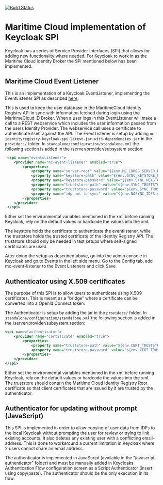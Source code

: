 [![Build Status](https://travis-ci.org/MaritimeCloud/MCPKeycloakSpi.svg?branch=master)](https://travis-ci.org/MaritimeCloud/MCPKeycloakSpi)

# Maritime Cloud implementation of Keycloak SPI

Keycloak has a series of Service Provider Interfaces (SPI) that allows for adding new functionality where needed. For Keycloak to work in as the Maritime Cloud Identity Broker the SPI mentioned below has been implemented.

## Maritime Cloud Event Listener
This is an implementation of a Keycloak EventListener, implementing the EventListener SPI as described [here](https://keycloak.gitbooks.io/documentation/server_development/topics/providers.html).

This is used to keep the user database in the MaritimeCloud Identity Registry API in sync with information fetched during login using the MaritimeCloud ID Broker. When a user logs in this EventListener will make a call to a REST webservice which includes the user information passed from the users Identity Provider. The webservice call uses a certificate to authenticate itself against the API. The EventListener is setup by adding `mc-identityregistry-keycloak-spi-latest-jar-with-dependencies.jar` in the `providers/` folder. In `standalone/configuration/standalone.xml` the following section is added in the /server/provider/subsystem section:

```xml
 <spi name="eventsListener">
	<provider name="mc-event-listener" enabled="true">
		<properties>
			<property name="server-root" value="${env.MC_IDREG_SERVER_ROOT:https://localhost}"/>
			<property name="keystore-path" value="${env.SYNC_KEYSTORE_PATH:/mc-eventprovider-conf/idbroker-updater.jks}"/>
			<property name="keystore-password" value="${env.SYNC_KEYSTORE_PASSWORD:changeit}"/>
			<property name="truststore-path" value="${env.SYNC_TRUSTSTORE_PATH:}"/>
			<property name="truststore-password" value="${env.SYNC_TRUSTSTORE_PASSWORD:}"/>
			<property name="idp-not-to-sync" value="${env.NOSYNC_IDPS:certificates,projecttestusers}"/>
		</properties>
	</provider>
 </spi>
```

Either set the environmental variables mentioned in the xml before running Keycloak, rely on the default values or hardcode the values into the xml.

The keystore holds the certificate to authenticate the eventlistener, while the truststore holds the trusted certificate of the Identity Registry API. The truststore should only be needed in test setups where self-signed certificates are used.

After doing the setup as described above, go into the admin console in Keycloak and go to Events in the left side menu. Go to the Config tab, add mc-event-listener to the Event Listeners and click Save.


## Authenticator using X.509 certificates

The purpose of this SPI is to allow users to authenticate using X.509 certificates. This is meant as a "bridge" where a certificate can be converted into a OpenId Connect token.

The Authenticator is setup by adding the jar in the `providers/` folder. In `standalone/configuration/standalone.xml` the following section is added in the /server/provider/subsystem section:

```xml
<spi name="authenticator">
	<provider name="certificate" enabled="true">
		<properties>
			<property name="truststore-path" value="${env.CERT_TRUSTSTORE_PATH:/mc-eventprovider-conf/mc-truststore.jks}"/>
			<property name="truststore-password" value="${env.CERT_TRUSTSTORE_PATH:changeit}"/>
		</properties>
	</provider>
</spi>
```

Either set the environmental variables mentioned in the xml before running Keycloak, rely on the default values or hardcode the values into the xml. The truststore should contain the Maritime Cloud Identity Registry Root certificate so that client certificates that are issued by it are trusted by the authenticator.


## Authenticator for updating without prompt (JavaScript)

This SPI is implemented in order to allow copying of user data from IDPs to the local Keycloak without prompting the user for review or trying to link existing accounts. It also deletes any existing user with a conflicting email-address. This is done to workaround a current limitation in Keycloak where 2 users cannot share an email address.

The authenticator is implemented in JavaScript (available in the "javascript-authenticator" folder) and must be manually added in Keycloaks Authentication Flow configuration screen as a Script Authenticator (insert using copy/paste). The authenticator should be the only execution in its flow.

